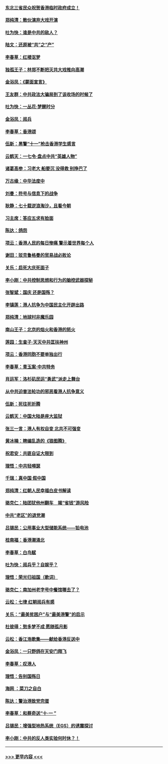 #### [东北三省民众祝贺香港临时政府成立！](../pages/nsc993/n11571215.md?t=10060733) 
#### [郑纯清：散伙演弃大戏开演](../pages/nsc993/n11570826.md?t=10060733) 
#### [吐为快：谁是中共的敌人？](../pages/nsc993/n11570817.md?t=10060733) 
#### [陆文：还原被“共”之“产”](../pages/nsc993/n11570798.md?t=10060733) 
#### [李春草：红楼沤梦](../pages/nsc993/n11569673.md?t=10060733) 
#### [独孤王子：林郑不断把灭共大戏推向高潮](../pages/nsc993/n11569381.md?t=10060733) 
#### [金浴凤：《蒙面宣言》](../pages/nsc993/n11569368.md?t=10060733) 
#### [王友群：中共政法大骗局到了该收场的时候了](../pages/nsc993/n11568940.md?t=10060733) 
#### [吐为快：一丛花‧梦醒时分](../pages/nsc993/n11567491.md?t=10060733) 
#### [金浴凤：阅兵](../pages/nsc993/n11567454.md?t=10060733) 
#### [李春草：香港颂](../pages/nsc993/n11567444.md?t=10060733) 
#### [伍新：黑警“十一”枪击香港学生感言](../pages/nsc993/n11567426.md?t=10060733) 
#### [云鹤天：一七令‧盘点中共“英雄人物”](../pages/nsc993/n11567091.md?t=10060733) 
#### [诸葛高参：习老大 船要沉 没得救 别挣巴了](../pages/nsc993/n11566976.md?t=10060733) 
#### [万古缘：中华法度中](../pages/nsc993/n11566726.md?t=10060733) 
#### [刘曼：符号与信息下的战争](../pages/nsc993/n11564655.md?t=10060733) 
#### [耿静：七十载逆浪淘沙，且看今朝](../pages/nsc993/n11564520.md?t=10060733) 
#### [习主席：答应五求有脸面](../pages/nsc993/n11563953.md?t=10060733) 
#### [陈达：鸽怨](../pages/nsc993/n11561879.md?t=10060733) 
#### [项云：香港人民的每日惨痛  警示着世界每个人](../pages/nsc993/n11559273.md?t=10060733) 
#### [谢田：驳克鲁格曼的贸易战必败论](../pages/nsc993/n11555840.md?t=10060733) 
#### [关乐：启死大庆死面子](../pages/nsc993/n11556823.md?t=10060733) 
#### [李小刚：中共控制思想和行为的脑控武器探秘](../pages/nsc993/n11556776.md?t=10060733) 
#### [张智斌：国庆  还是国殇？](../pages/nsc993/n11556617.md?t=10060733) 
#### [李镇莲：港人抗争为中国民主化开辟出路](../pages/nsc993/n11556570.md?t=10060733) 
#### [郑纯清：地球村非魔乐园](../pages/nsc993/n11555415.md?t=10060733) 
#### [南山王子：北京的焰火和香港的怒火](../pages/nsc993/n11555318.md?t=10060733) 
#### [莲园：生查子·天灭中共匡扶神州](../pages/nsc993/n11555302.md?t=10060733) 
#### [项云：香港同胞不要单独出行](../pages/nsc993/n11555276.md?t=10060733) 
#### [李春草：青玉案‧中共特务](../pages/nsc993/n11552356.md?t=10060733) 
#### [肖运军：洛杉矶民运“勇武”派走上舞台](../pages/nsc993/n11551595.md?t=10060733) 
#### [从中共迫害法轮功的邪恶看港人抗争意义](../pages/nsc993/n11540858.md?t=10060733) 
#### [伍新：死往死折腾](../pages/nsc993/n11550174.md?t=10060733) 
#### [云鹤天：中国大陆是座大监狱](../pages/nsc993/n11550155.md?t=10060733) 
#### [张三一言：港人有权自变 北共不可强变](../pages/nsc993/n11550132.md?t=10060733) 
#### [黄冰楠：瞎编乱造的《狼图腾》](../pages/nsc993/n11550082.md?t=10060733) 
#### [祝君安：共匪自证大限到](../pages/nsc993/n11550041.md?t=10060733) 
#### [理悟：中共轻嘚瑟](../pages/nsc993/n11547978.md?t=10060733) 
#### [千瑞：真中国 假中国](../pages/nsc993/n11547865.md?t=10060733) 
#### [郑纯清：红朝人民幸福白皮书解读](../pages/nsc993/n11547499.md?t=10060733) 
#### [骆克仁：陆团犹他州翻车　揭“省钱”游风险](../pages/nsc993/n11546977.md?t=10060733) 
#### [中共“老区”的退党潮](../pages/nsc993/n11545995.md?t=10060733) 
#### [吕锡民：公用事业大型储能系统——铅电池](../pages/nsc993/n11545701.md?t=10060733) 
#### [桂南福：香港潮涌北](../pages/nsc993/n11545682.md?t=10060733) 
#### [李春草：白鸟赋](../pages/nsc993/n11545663.md?t=10060733) 
#### [吐为快：阅兵乎？自娱乎？](../pages/nsc993/n11545625.md?t=10060733) 
#### [理悟：荣光归祖国（歌词）](../pages/nsc993/n11545616.md?t=10060733) 
#### [骆克仁：南加州老字号中餐馆哪去了？](../pages/nsc993/n11545120.md?t=10060733) 
#### [云松：七律 红朝阅兵有感](../pages/nsc993/n11542394.md?t=10060733) 
#### [关乐：“最美贫困户”与“最美港警”的启示](../pages/nsc993/n11542252.md?t=10060733) 
#### [杜彼得：愁多梦不成 愿随孤月影](../pages/nsc993/n11540296.md?t=10060733) 
#### [云松：香江浩歌集——献给香港反送中](../pages/nsc993/n11540149.md?t=10060733) 
#### [金浴凤：一只野鸽在天安门翔飞](../pages/nsc993/n11540280.md?t=10060733) 
#### [李春草：叹港人](../pages/nsc993/n11540119.md?t=10060733) 
#### [理悟：告别国殇日](../pages/nsc993/n11539610.md?t=10060733) 
#### [海网 ：菜刀之自白](../pages/nsc993/n11539597.md?t=10060733) 
#### [陈达：警治港致党完蛋](../pages/nsc993/n11538127.md?t=10060733) 
#### [李春草：和蔡奇送“十·一 ”](../pages/nsc993/n11537810.md?t=10060733) 
#### [吕锡民：增强型地热系统（EGS）的诱震探讨](../pages/nsc993/n11537765.md?t=10060733) 
#### [李小刚：中共的反人类实验何时休？！](../pages/nsc993/n11537669.md?t=10060733) 

----
#### [ >>> 更早内容 <<< ](../indexes/nsc993-earlier.md)
